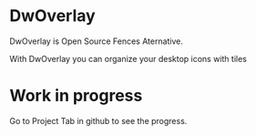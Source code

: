 # DwOverlay
DwOverlay is Open Source Fences Aternative.

With DwOverlay you can organize your desktop icons with tiles
# Work in progress
Go to Project Tab in github to see the progress.